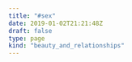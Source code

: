 ```yaml
---
title: "#sex"
date: 2019-01-02T21:21:48Z
draft: false
type: page
kind: "beauty_and_relationships"
---
```

